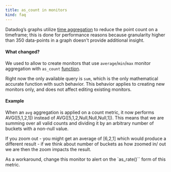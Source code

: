```yaml
---
title: as_count in monitors
kind: faq
---
```


Datadog’s graphs utilize [time aggregation](/graphing/faq/what-is-the-granularity-of-my-graphs-am-i-seeing-raw-data-or-aggregates-on-my-graph) to reduce the point count on a timeframe; this is done for performance reasons because granularity higher than 350 data-points in a graph doesn't provide additional insight. 

#### What changed? 
We used to allow to create monitors that use `average`/`min`/`max` monitor aggregation with `as_count` [function](/graphing/miscellaneous/functions).   

Right now the only available query is `sum`, which is the only mathematical accurate function with such behavior. This behavior applies to creating new monitors only, and does not affect editing existing monitors.

#### Example

When an `avg` aggregation is applied on a count metric, it now performs AVG([5,1,2,1]) instead of AVG([5,1,2,Null,Null,Null,1]). This means that we are summing over all valid counts and dividing it by an arbitrary number of buckets with a non-null value.  

If you zoom out - you might get an average of [6,2,1] which would produce a different result - if we think about number of buckets as how zoomed in/ out we are then the zoom impacts the result.  

As a workaround, change this monitor to alert on the `as_rate()`` form of this metric.